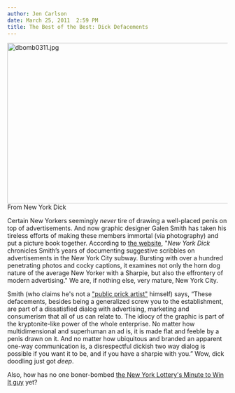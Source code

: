 ```yaml
---
author: Jen Carlson
date: March 25, 2011  2:59 PM
title: The Best of the Best: Dick Defacements
---
```


<p><span class="mt-enclosure mt-enclosure-image" style="display: inline;"> <img alt="dbomb0311.jpg" src="https://web.archive.org/web/20130521041953im_/http://gothamist.com/attachments/arts_jen/dbomb0311.jpg" width="640" height="366" class="image-none"> </span><br>
<span class="photo_caption">From New York Dick</span></p>

<p>Certain New Yorkers seemingly <em>never</em> tire of drawing a well-placed penis on top of advertisements. And now graphic designer Galen Smith has taken his tireless efforts of making these members immortal (via photography) and put a picture book together. According to <a href="https://web.archive.org/web/20130521041953/http://www.newyorkdick.org/all-about-dick-book-info/">the website</a>, &quot;<em>New York Dick</em> chronicles Smith&#x2019;s years of documenting suggestive scribbles on advertisements in the New York City subway. Bursting with over a hundred penetrating photos and cocky captions, it examines not only the horn dog nature of the average New Yorker with a Sharpie, but also the effrontery of modern advertising.&quot; We are, if nothing else, very mature, New York City. </p>

<p>Smith (who claims he&apos;s not a <a href="https://web.archive.org/web/20130521041953/http://www.thegrumbler.net/2011/03/new-york-dick.html?spref=tw">&quot;public prick artist&quot;</a> himself) says, &#x201C;These defacements, besides being a generalized screw you to the establishment, are part of a dissatisfied dialog with advertising, marketing and consumerism that all of us can relate to. The idiocy of the graphic is part of the kryptonite-like power of the whole enterprise. No matter how multidimensional and superhuman an ad is, it is made flat and feeble by a penis drawn on it. And no matter how ubiquitous and branded an apparent one-way communication is, a disrespectful dickish two way dialog is possible if you want it to be, and if you have a sharpie with you.&#x201D; Wow, dick doodling just got <em>deep</em>.</p>

<p>Also, how has no one boner-bombed <a href="https://web.archive.org/web/20130521041953/http://www.newyorkdick.org/whats-up-dick-latest-news/2011/3/16/survival-of-the-corniest.html">the New York Lottery&apos;s Minute to Win It guy</a> yet?</p>